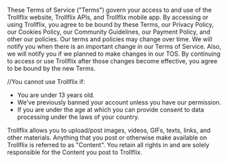 These Terms of Service ("Terms") govern your access to and use of the Trollflix website, Trollflix APIs, and Trollflix mobile app. By accessing or using Trollflix, you agree to be bound by these Terms, our Privacy Policy, our Cookies Policy, our Community Guidelines, our Payment Policy, and other our policies. Our terms and policies may change over time. We will notify you when there is an important change in our Terms of Service. Also, we will notify you if we planned to make changes in our TOS. By continuing to access or use Trollflix after those changes become effective, you agree to be bound by the new Terms.

//You cannot use Trollflix if:
- You are under 13 years old.
- We've previously banned your account unless you have our permission.
- If you are under the age at which you can provide consent to data processing under the laws of your country.

Trollflix allows you to upload/post images, videos, GIFs, texts, links, and other materials. Anything that you post or otherwise make available on Trollflix is referred to as "Content". You retain all rights in and are solely responsible for the Content you post to Trollflix.
